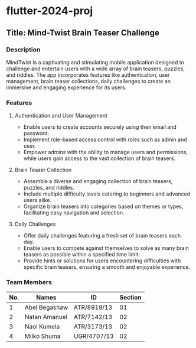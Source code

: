 # flutter-2024-proj

## Title: Mind-Twist Brain Teaser Challenge

### Description

MindTwist is a captivating and stimulating mobile application designed to challenge and entertain users with a wide array of brain teasers, puzzles, and riddles. The app incorporates features like authentication, user management, brain teaser collections, daily challenges to create an immersive and engaging experience for its users.

### Features

1. Authentication and User Management

   - Enable users to create accounts securely using their email and password.
   - Implement role-based access control with roles such as admin and user.
   - Empower admins with the ability to manage users and permissions, while users gain access to the vast collection of brain teasers.

2. Brain Teaser Collection

   - Assemble a diverse and engaging collection of brain teasers, puzzles, and riddles.
   - Include multiple difficulty levels catering to beginners and advanced users alike.
   - Organize brain teasers into categories based on themes or types, facilitating easy navigation and selection.

3. Daily Challenges

   - Offer daily challenges featuring a fresh set of brain teasers each day.
   - Enable users to compete against themselves to solve as many brain teasers as possible within a specified time limit.
   - Provide hints or solutions for users encountering difficulties with specific brain teasers, ensuring a smooth and enjoyable experience.


### Team Members

| No. | Names         | ID          | Section |
| --- | ------------- | ----------- | ------- |
| 1   | Abel Begashaw | ATR/8919/13 | 01      |
| 2   | Natan Amanuel | ATR/7142/13 | 02      |
| 3   | Naol Kumela   | ATR/3173/13 | 02      |
| 4   | Milko Shuma   | UGR/4707/13 | 02      |
